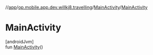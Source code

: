 //[app](../../../index.md)/[op.mobile.app.dev.willkj8.travelling](../index.md)/[MainActivity](index.md)/[MainActivity](-main-activity.md)

# MainActivity

[androidJvm]\
fun [MainActivity](-main-activity.md)()
